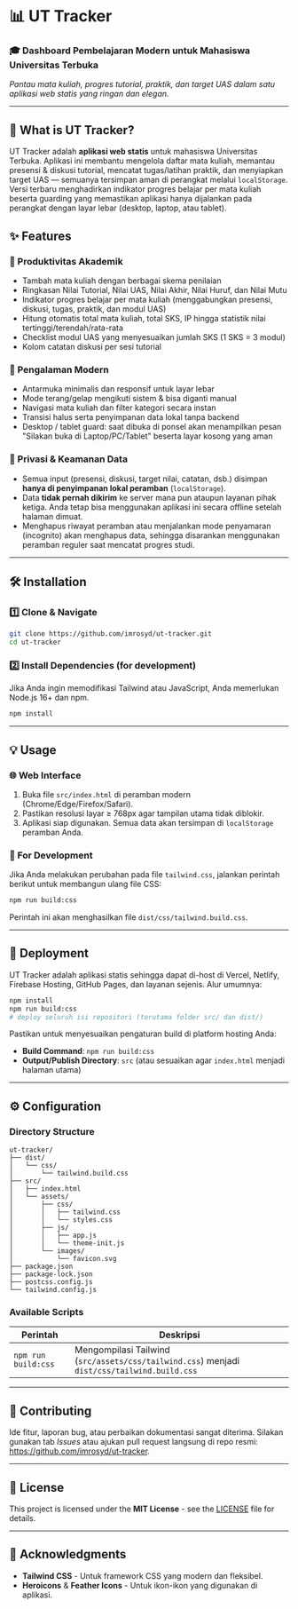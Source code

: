 # 📊 UT Tracker

### 🎓 Dashboard Pembelajaran Modern untuk Mahasiswa Universitas Terbuka

*Pantau mata kuliah, progres tutorial, praktik, dan target UAS dalam satu aplikasi web statis yang ringan dan elegan.*

---

## 🎯 What is UT Tracker?

UT Tracker adalah **aplikasi web statis** untuk mahasiswa Universitas Terbuka. Aplikasi ini membantu mengelola daftar mata kuliah, memantau presensi & diskusi tutorial, mencatat tugas/latihan praktik, dan menyiapkan target UAS — semuanya tersimpan aman di perangkat melalui `localStorage`. Versi terbaru menghadirkan indikator progres belajar per mata kuliah beserta guarding yang memastikan aplikasi hanya dijalankan pada perangkat dengan layar lebar (desktop, laptop, atau tablet).

## ✨ Features

### 🧭 Produktivitas Akademik
- Tambah mata kuliah dengan berbagai skema penilaian
- Ringkasan Nilai Tutorial, Nilai UAS, Nilai Akhir, Nilai Huruf, dan Nilai Mutu
- Indikator progres belajar per mata kuliah (menggabungkan presensi, diskusi, tugas, praktik, dan modul UAS)
- Hitung otomatis total mata kuliah, total SKS, IP hingga statistik nilai tertinggi/terendah/rata-rata
- Checklist modul UAS yang menyesuaikan jumlah SKS (1 SKS = 3 modul)
- Kolom catatan diskusi per sesi tutorial

### 🎨 Pengalaman Modern
- Antarmuka minimalis dan responsif untuk layar lebar
- Mode terang/gelap mengikuti sistem & bisa diganti manual
- Navigasi mata kuliah dan filter kategori secara instan
- Transisi halus serta penyimpanan data lokal tanpa backend
- Desktop / tablet guard: saat dibuka di ponsel akan menampilkan pesan "Silakan buka di Laptop/PC/Tablet" beserta layar kosong yang aman

### 🔐 Privasi & Keamanan Data
- Semua input (presensi, diskusi, target nilai, catatan, dsb.) disimpan **hanya di penyimpanan lokal peramban** (`localStorage`).
- Data **tidak pernah dikirim** ke server mana pun ataupun layanan pihak ketiga. Anda tetap bisa menggunakan aplikasi ini secara offline setelah halaman dimuat.
- Menghapus riwayat peramban atau menjalankan mode penyamaran (incognito) akan menghapus data, sehingga disarankan menggunakan peramban reguler saat mencatat progres studi.

---

## 🛠️ Installation

### 1️⃣ Clone & Navigate
```bash
git clone https://github.com/imrosyd/ut-tracker.git
cd ut-tracker
```

### 2️⃣ Install Dependencies (for development)
Jika Anda ingin memodifikasi Tailwind atau JavaScript, Anda memerlukan Node.js 16+ dan npm.
```bash
npm install
```

---

## 💡 Usage

### 🌐 Web Interface
1.  Buka file `src/index.html` di peramban modern (Chrome/Edge/Firefox/Safari).
2.  Pastikan resolusi layar ≥ 768px agar tampilan utama tidak diblokir.
3.  Aplikasi siap digunakan. Semua data akan tersimpan di `localStorage` peramban Anda.

### 🔌 For Development
Jika Anda melakukan perubahan pada file `tailwind.css`, jalankan perintah berikut untuk membangun ulang file CSS:
```bash
npm run build:css
```
Perintah ini akan menghasilkan file `dist/css/tailwind.build.css`.

---

## 🚀 Deployment

UT Tracker adalah aplikasi statis sehingga dapat di-host di Vercel, Netlify, Firebase Hosting, GitHub Pages, dan layanan sejenis. Alur umumnya:

```bash
npm install
npm run build:css
# deploy seluruh isi repositori (terutama folder src/ dan dist/)
```

Pastikan untuk menyesuaikan pengaturan build di platform hosting Anda:
- **Build Command**: `npm run build:css`
- **Output/Publish Directory**: `src` (atau sesuaikan agar `index.html` menjadi halaman utama)

---

## ⚙️ Configuration

### Directory Structure
```
ut-tracker/
├── dist/
│   └── css/
│       └── tailwind.build.css
├── src/
│   ├── index.html
│   └── assets/
│       ├── css/
│       │   ├── tailwind.css
│       │   └── styles.css
│       ├── js/
│       │   ├── app.js
│       │   └── theme-init.js
│       └── images/
│           └── favicon.svg
├── package.json
├── package-lock.json
├── postcss.config.js
└── tailwind.config.js
```

### Available Scripts
| Perintah | Deskripsi |
|----------|-----------|
| `npm run build:css` | Mengompilasi Tailwind (`src/assets/css/tailwind.css`) menjadi `dist/css/tailwind.build.css` |

---

## 🤝 Contributing

Ide fitur, laporan bug, atau perbaikan dokumentasi sangat diterima. Silakan gunakan tab *Issues* atau ajukan pull request langsung di repo resmi: https://github.com/imrosyd/ut-tracker.

---

## 📄 License

This project is licensed under the **MIT License** - see the [LICENSE](LICENSE) file for details.

---

## 🙏 Acknowledgments
*   **Tailwind CSS** - Untuk framework CSS yang modern dan fleksibel.
*   **Heroicons** & **Feather Icons** - Untuk ikon-ikon yang digunakan di aplikasi.
